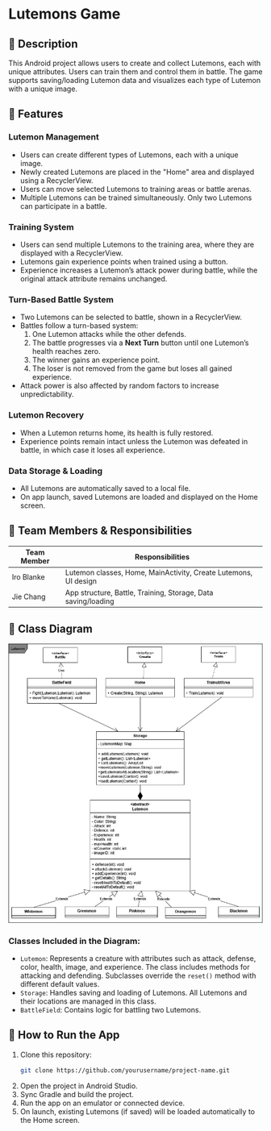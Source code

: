# Lutemons Game

## 📖 Description
This Android project allows users to create and collect Lutemons, each with unique attributes. Users can train them and control them in battle. The game supports saving/loading Lutemon data and visualizes each type of Lutemon with a unique image.

## 🧩 Features

### Lutemon Management
- Users can create different types of Lutemons, each with a unique image.
- Newly created Lutemons are placed in the "Home" area and displayed using a RecyclerView.
- Users can move selected Lutemons to training areas or battle arenas.
- Multiple Lutemons can be trained simultaneously. Only two Lutemons can participate in a battle.

### Training System
- Users can send multiple Lutemons to the training area, where they are displayed with a RecyclerView.
- Lutemons gain experience points when trained using a button.
- Experience increases a Lutemon’s attack power during battle, while the original attack attribute remains unchanged.

### Turn-Based Battle System
- Two Lutemons can be selected to battle, shown in a RecyclerView.
- Battles follow a turn-based system:
  1. One Lutemon attacks while the other defends.
  2. The battle progresses via a **Next Turn** button until one Lutemon’s health reaches zero.
  3. The winner gains an experience point.
  4. The loser is not removed from the game but loses all gained experience.
- Attack power is also affected by random factors to increase unpredictability.

### Lutemon Recovery
- When a Lutemon returns home, its health is fully restored.
- Experience points remain intact unless the Lutemon was defeated in battle, in which case it loses all experience.

### Data Storage & Loading
- All Lutemons are automatically saved to a local file.
- On app launch, saved Lutemons are loaded and displayed on the Home screen.

## 👥 Team Members & Responsibilities

| Team Member | Responsibilities                                                 |
|-------------|------------------------------------------------------------------|
| Iro Blanke  | Lutemon classes, Home, MainActivity, Create Lutemons, UI design |
| Jie Chang   | App structure, Battle, Training, Storage, Data saving/loading    |

## 🧱 Class Diagram

![Class Diagram](./Lutemon_classes.png)

### Classes Included in the Diagram:
- `Lutemon`: Represents a creature with attributes such as attack, defense, color, health, image, and experience. The class includes methods for attacking and defending. Subclasses override the `reset()` method with different default values.
- `Storage`: Handles saving and loading of Lutemons. All Lutemons and their locations are managed in this class.
- `BattleField`: Contains logic for battling two Lutemons.

## 🚀 How to Run the App

1. Clone this repository:
   ```bash
   git clone https://github.com/yourusername/project-name.git
2. Open the project in Android Studio.
3. Sync Gradle and build the project.
4. Run the app on an emulator or connected device.
5. On launch, existing Lutemons (if saved) will be loaded automatically to the Home screen.
